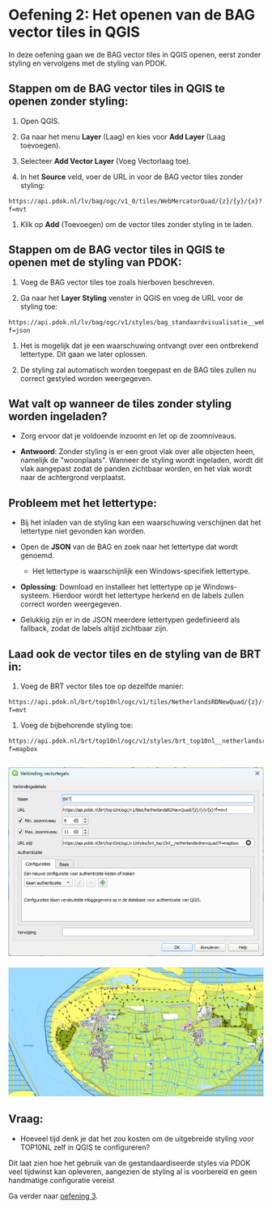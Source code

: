 # Oefening 2: Het openen van de BAG vector tiles in QGIS

In deze oefening gaan we de BAG vector tiles in QGIS openen, eerst zonder
styling en vervolgens met de styling van PDOK.

## Stappen om de BAG vector tiles in QGIS te openen zonder styling:

1.  Open QGIS.

2.  Ga naar het menu **Layer** (Laag) en kies voor **Add Layer** (Laag
    toevoegen).

3.  Selecteer **Add Vector Layer** (Voeg Vectorlaag toe).

4.  In het **Source** veld, voer de URL in voor de BAG vector tiles zonder
    styling:

~~~~~~~~~~~~~~~~~~~~~~~~~~~~~~~~~~~~~~~~~~~~~~~~~~~~~~~~~~~~~~~~~~~~~~~~~~~~~~~~
https://api.pdok.nl/lv/bag/ogc/v1_0/tiles/WebMercatorQuad/{z}/{y}/{x}?f=mvt  
~~~~~~~~~~~~~~~~~~~~~~~~~~~~~~~~~~~~~~~~~~~~~~~~~~~~~~~~~~~~~~~~~~~~~~~~~~~~~~~~

1.  Klik op **Add** (Toevoegen) om de vector tiles zonder styling in te laden.

## Stappen om de BAG vector tiles in QGIS te openen met de styling van PDOK:

1.  Voeg de BAG vector tiles toe zoals hierboven beschreven.

2.  Ga naar het **Layer Styling** venster in QGIS en voeg de URL voor de styling
    toe:

~~~~~~~~~~~~~~~~~~~~~~~~~~~~~~~~~~~~~~~~~~~~~~~~~~~~~~~~~~~~~~~~~~~~~~~~~~~~~~~~
https://api.pdok.nl/lv/bag/ogc/v1/styles/bag_standaardvisualisatie__webmercatorquad?f=json
~~~~~~~~~~~~~~~~~~~~~~~~~~~~~~~~~~~~~~~~~~~~~~~~~~~~~~~~~~~~~~~~~~~~~~~~~~~~~~~~

1.  Het is mogelijk dat je een waarschuwing ontvangt over een ontbrekend
    lettertype. Dit gaan we later oplossen.

2.  De styling zal automatisch worden toegepast en de BAG tiles zullen nu
    correct gestyled worden weergegeven.

## Wat valt op wanneer de tiles zonder styling worden ingeladen?

-   Zorg ervoor dat je voldoende inzoomt en let op de zoomniveaus.

-   **Antwoord**: Zonder styling is er een groot vlak over alle objecten heen,
    namelijk de "woonplaats". Wanneer de styling wordt ingeladen, wordt dit vlak
    aangepast zodat de panden zichtbaar worden, en het vlak wordt naar de
    achtergrond verplaatst.

## Probleem met het lettertype:

-   Bij het inladen van de styling kan een waarschuwing verschijnen dat het
    lettertype niet gevonden kan worden.

-   Open de **JSON** van de BAG en zoek naar het lettertype dat wordt genoemd.

    -   Het lettertype is waarschijnlijk een Windows-specifiek lettertype.

-   **Oplossing**: Download en installeer het lettertype op je Windows-systeem.
    Hierdoor wordt het lettertype herkend en de labels zullen correct worden
    weergegeven.

-   Gelukkig zijn er in de JSON meerdere lettertypen gedefinieerd als fallback,
    zodat de labels altijd zichtbaar zijn.

## Laad ook de vector tiles en de styling van de BRT in:

1.  Voeg de BRT vector tiles toe op dezelfde manier:

~~~~~~~~~~~~~~~~~~~~~~~~~~~~~~~~~~~~~~~~~~~~~~~~~~~~~~~~~~~~~~~~~~~~~~~~~~~~~~~~
https://api.pdok.nl/brt/top10nl/ogc/v1/tiles/NetherlandsRDNewQuad/{z}/{y}/{x}?f=mvt
~~~~~~~~~~~~~~~~~~~~~~~~~~~~~~~~~~~~~~~~~~~~~~~~~~~~~~~~~~~~~~~~~~~~~~~~~~~~~~~~

1.  Voeg de bijbehorende styling toe:

~~~~~~~~~~~~~~~~~~~~~~~~~~~~~~~~~~~~~~~~~~~~~~~~~~~~~~~~~~~~~~~~~~~~~~~~~~~~~~~~
https://api.pdok.nl/brt/top10nl/ogc/v1/styles/brt_top10nl__netherlandsrdnewquad?f=mapbox
~~~~~~~~~~~~~~~~~~~~~~~~~~~~~~~~~~~~~~~~~~~~~~~~~~~~~~~~~~~~~~~~~~~~~~~~~~~~~~~~

## ![Afbeelding met tekst, schermopname, scherm, software Door AI gegenereerde inhoud is mogelijk onjuist.](media/289dc59498703d0b40953004dc8783dd.png)

![](media/5744da95154957adfa38616e710a5414.png)

## Vraag:

-   Hoeveel tijd denk je dat het zou kosten om de uitgebreide styling voor
    TOP10NL zelf in QGIS te configureren?

Dit laat zien hoe het gebruik van de gestandaardiseerde styles via PDOK veel
tijdwinst kan opleveren, aangezien de styling al is voorbereid en geen
handmatige configuratie vereist

Ga verder naar [oefening 3](https://github.com/Geonovum/ogc-api-workshops/blob/main/03%20vector%20tiles%20with%20styles/handson/styles/oefening3.md).
